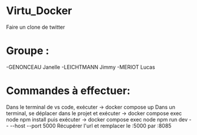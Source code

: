 # Virtu_Docker

Faire un clone de twitter

# Groupe :
-GENONCEAU Janelle
-LEICHTMANN Jimmy
-MERIOT Lucas


# Commandes à effectuer:
Dans le terminal de vs code, exécuter -> docker compose up
Dans un terminal, se déplacer dans le projet et exécuter -> docker compose exec node npm install
puis exécuter -> docker compose exec node npm run dev -- --host --port 5000
Récupérer l'url et remplacer le :5000 par :8085
